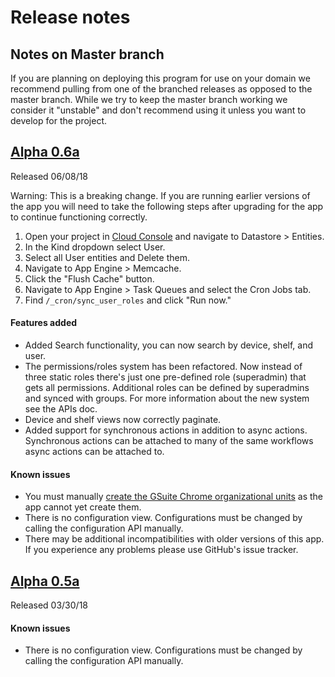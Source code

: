 # Release notes




## Notes on Master branch
If you are planning on deploying this program for use on your domain we
recommend pulling from one of the branched releases as opposed to the master
branch. While we try to keep the master branch working we consider it
"unstable" and don't recommend using it unless you want to develop for the
project.

## [Alpha 0.6a](https://github.com/google/loaner/tree/Alpha-(0.6))
Released 06/08/18

Warning: This is a breaking change. If you are running earlier versions of the
app you will need to take the following steps after upgrading for the app to
continue functioning correctly.

1. Open your project in [Cloud Console](http://console.cloud.google.com) and
navigate to Datastore > Entities.
1. In the Kind dropdown select User.
1. Select all User entities and Delete them.
1. Navigate to App Engine > Memcache.
1. Click the "Flush Cache" button.
1. Navigate to App Engine > Task Queues and select the Cron Jobs tab.
1. Find `/_cron/sync_user_roles` and click "Run now."

#### Features added
* Added Search functionality, you can now search by device, shelf, and user.
* The permissions/roles system has been refactored. Now instead of three static
  roles there's just one pre-defined role (superadmin) that gets all
  permissions. Additional roles can be defined by superadmins and synced with
  groups. For more information about the new system see the APIs doc.
* Device and shelf views now correctly paginate.
* Added support for synchronous actions in addition to async actions.
  Synchronous actions can be attached to many of the same workflows async
  actions can be attached to.

#### Known issues
* You must manually [create the GSuite Chrome organizational units](gsuite_config.md)
  as the app cannot yet create them.
* There is no configuration view. Configurations must be changed by calling
  the configuration API manually.
* There may be additional incompatibilities with older versions of this app. If
  you experience any problems please use GitHub's issue tracker.

## [Alpha 0.5a](https://github.com/google/loaner/tree/Alpha-(0.5))
Released 03/30/18

#### Known issues
* There is no configuration view. Configurations must be changed by calling
  the configuration API manually.
